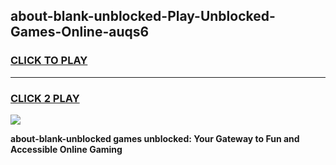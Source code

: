 
## about-blank-unblocked-Play-Unblocked-Games-Online-auqs6
<h3>
<a href="https://premium76.site?title=about-blank-unblocked&ref=25A">CLICK TO PLAY</a></h3>
<hr>

<h3>
<a href="https://premium76.site?title=about-blank-unblocked&ref=25A">CLICK 2 PLAY</a>
  
</h3>

<a href="https://premium76.site?title=about-blank-unblocked&ref=25A"><img src="https://clearcache.store/games.png"></a>


**about-blank-unblocked games unblocked: Your Gateway to Fun and Accessible Online Gaming**
